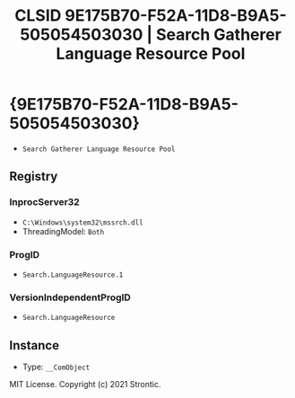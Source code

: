 ﻿---
title: "CLSID 9E175B70-F52A-11D8-B9A5-505054503030 | Search Gatherer Language Resource Pool"
excerpt: What is COM-Object CLSID 9E175B70-F52A-11D8-B9A5-505054503030?
---

# {9E175B70-F52A-11D8-B9A5-505054503030}

* `Search Gatherer Language Resource Pool`

## Registry


### InprocServer32

* `C:\Windows\system32\mssrch.dll`
* ThreadingModel: `Both`

### ProgID

* `Search.LanguageResource.1`

### VersionIndependentProgID

* `Search.LanguageResource`

## Instance

* Type: `__ComObject`

MIT License. Copyright (c) 2021 Strontic.


